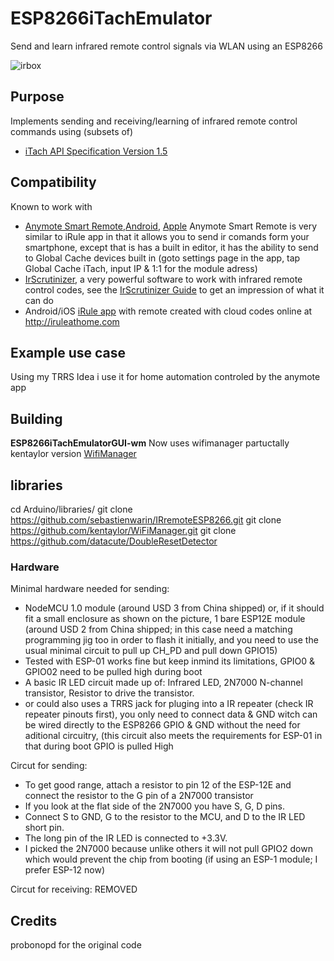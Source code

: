 # ESP8266iTachEmulator

Send and learn infrared remote control signals via WLAN using an ESP8266

![irbox](https://cloud.githubusercontent.com/assets/2480569/17837757/ea087514-67bb-11e6-9638-3812f706d5da.JPG)

## Purpose

Implements sending and receiving/learning of infrared remote control commands using (subsets of)
* [iTach API Specification Version 1.5](http://www.globalcache.com/files/docs/API-iTach.pdf)

## Compatibility

Known to work with
* [Anymote Smart Remote](http://anymote.io),[Android](https://play.google.com/store/apps/details?id=com.remotefairy4), [Apple](https://itunes.apple.com/app/anymote-smart-remote/id881829455?mt=8) Anymote Smart Remote is very similar to iRule app in that it allows you to send ir comands form your smartphone, except that is has a built in editor, it has the ability to send to Global Cache devices built in (goto settings page in the app, tap Global Cache iTach, input IP & 1:1 for the module adress)
* [IrScrutinizer](https://github.com/bengtmartensson/harctoolboxbundle/releases), a very powerful software to work with infrared remote control codes, see the [IrScrutinizer Guide](http://www.hifi-remote.com/wiki/index.php?title=IrScrutinizer_Guide) to get an impression of what it can do
* Android/iOS [iRule app](http://iruleathome.com) with remote created with cloud codes online at http://iruleathome.com

## Example use case

Using my TRRS Idea i use it for home automation controled by the anymote app

## Building
**ESP8266iTachEmulatorGUI-wm** Now uses wifimanager partuctally kentaylor version [WifiManager](https://github.com/kentaylor/WiFiManager) 


## libraries

cd Arduino/libraries/
git clone https://github.com/sebastienwarin/IRremoteESP8266.git
git clone https://github.com/kentaylor/WiFiManager.git
git clone https://github.com/datacute/DoubleResetDetector

### Hardware

Minimal hardware needed for sending:

* NodeMCU 1.0 module (around USD 3 from China shipped) or, if it should fit a small enclosure as shown on the picture, 1 bare ESP12E module (around USD 2 from China shipped; in this case need a matching programming jig too in order to flash it initially, and you need to use the usual minimal circuit to pull up CH_PD and pull down GPIO15)
* Tested with ESP-01 works fine but keep inmind its limitations, GPIO0 & GPIO02 need to be pulled high during boot
* A basic IR LED circuit made up of: Infrared LED, 2N7000 N-channel transistor, Resistor to drive the transistor. 
* or could also uses a TRRS jack for pluging into a IR repeater (check IR repeater pinouts first), you only need to connect data & GND witch can be wired directly to the ESP8266 GPIO & GND without the need for aditional circuitry, (this circuit also meets the requirements for ESP-01 in that during boot GPIO is pulled High

Circut for sending:

* To get good range, attach a resistor to pin 12 of the ESP-12E and connect the resistor to the G pin of a 2N7000 transistor
* If you look at the flat side of the 2N7000 you have S, G, D pins.
* Connect S to GND, G to the resistor to the MCU, and D to the IR LED short pin.
* The long pin of the IR LED is connected to +3.3V.
* I picked the 2N7000 because unlike others it will not pull GPIO2 down which would prevent the chip from booting (if using an ESP-1 module; I prefer ESP-12 now)

Circut for receiving:
REMOVED

## Credits
 probonopd for the original code
